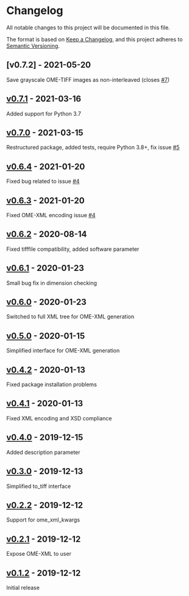 # Changelog

All notable changes to this project will be documented in this file.

The format is based on [Keep a Changelog](https://keepachangelog.com/en/1.0.0/),
and this project adheres to [Semantic Versioning](https://semver.org/spec/v2.0.0.html).

## [v0.7.2] - 2021-05-20

Save grayscale OME-TIFF images as non-interleaved (closes [#7](https://github.com/BodenmillerGroup/xtiff/issues/7))

## [v0.7.1] - 2021-03-16

Added support for Python 3.7

## [v0.7.0] - 2021-03-15

Restructured package, added tests, require Python 3.8+, fix issue [#5](https://github.com/BodenmillerGroup/xtiff/issues/5)

## [v0.6.4] - 2021-01-20

Fixed bug related to issue [#4](https://github.com/BodenmillerGroup/xtiff/issues/4)

## [v0.6.3] - 2021-01-20

Fixed OME-XML encoding issue [#4](https://github.com/BodenmillerGroup/xtiff/issues/4)

## [v0.6.2] - 2020-08-14

Fixed tifffile compatibility, added software parameter

## [v0.6.1] - 2020-01-23

Small bug fix in dimension checking

## [v0.6.0] - 2020-01-23 

Switched to full XML tree for OME-XML generation

## [v0.5.0] - 2020-01-15

Simplified interface for OME-XML generation

## [v0.4.2] - 2020-01-13

Fixed package installation problems

## [v0.4.1] - 2020-01-13

Fixed XML encoding and XSD compliance

## [v0.4.0] - 2019-12-15

Added description parameter

## [v0.3.0] - 2019-12-13

Simplified to_tiff interface

## [v0.2.2] - 2019-12-12

Support for ome_xml_kwargs

## [v0.2.1] - 2019-12-12

Expose OME-XML to user

## [v0.1.2] - 2019-12-12

Initial release


[v0.7.1]: https://github.com/BodenmillerGroup/xtiff/compare/v0.7.0...v0.7.1
[v0.7.0]: https://github.com/BodenmillerGroup/xtiff/compare/v0.6.4...v0.7.0
[v0.6.4]: https://github.com/BodenmillerGroup/xtiff/compare/v0.6.3...v0.6.4
[v0.6.3]: https://github.com/BodenmillerGroup/xtiff/compare/v0.6.2...v0.6.3
[v0.6.2]: https://github.com/BodenmillerGroup/xtiff/compare/v0.6.1...v0.6.2
[v0.6.1]: https://github.com/BodenmillerGroup/xtiff/compare/v0.6.0...v0.6.1
[v0.6.0]: https://github.com/BodenmillerGroup/xtiff/compare/v0.5.0...v0.6.0
[v0.5.0]: https://github.com/BodenmillerGroup/xtiff/compare/v0.4.2...v0.5.0
[v0.4.2]: https://github.com/BodenmillerGroup/xtiff/compare/v0.4.1...v0.4.2
[v0.4.1]: https://github.com/BodenmillerGroup/xtiff/compare/v0.4.0...v0.4.1
[v0.4.0]: https://github.com/BodenmillerGroup/xtiff/compare/v0.3.0...v0.4.0
[v0.3.0]: https://github.com/BodenmillerGroup/xtiff/compare/v0.2.2...v0.3.0
[v0.2.2]: https://github.com/BodenmillerGroup/xtiff/compare/v0.2.1...v0.2.2
[v0.2.1]: https://github.com/BodenmillerGroup/xtiff/compare/v0.1.2...v0.2.1
[v0.1.2]: https://github.com/BodenmillerGroup/xtiff/releases/tag/v0.1.2
